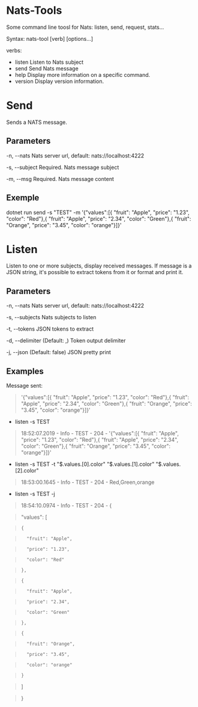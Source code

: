 # Nats-Tools
Some command line toosl for Nats: listen, send, request, stats...

Syntax: nats-tool [verb] [options...]

verbs:
*  listen     Listen to Nats subject
*  send       Send Nats message
*  help       Display more information on a specific command.
*  version    Display version information.



# Send
Sends a NATS message.

## Parameters
  -n, --nats       Nats server url, default: nats://localhost:4222
  
  -s, --subject    Required. Nats message subject
  
  -m, --msg        Required. Nats message content

## Exemple
dotnet run  send -s "TEST" -m '{"values":[{    "fruit": "Apple",    "price": "1.23",    "color": "Red"},{    "fruit": "Apple",    "price": "2.34",    "color": "Green"},{    "fruit": "Orange",    "price": "3.45",    "color": "orange"}]}'


# Listen
Listen to one or more subjects, display received messages. 
If message is a JSON string, it's possible to extract tokens from it or format and print it.

## Parameters
  -n, --nats         Nats server url, default: nats://localhost:4222
  
  -s, --subjects     Nats subjects to listen
  
  -t, --tokens       JSON tokens to extract
  
  -d, --delimiter    (Default: ,) Token output delimiter
  
  -j, --json         (Default: false) JSON pretty print
  

## Examples

Message sent: 

> '{"values":[{    "fruit": "Apple",    "price": "1.23",    "color": "Red"},{    "fruit": "Apple",    "price": "2.34",    "color": "Green"},{    "fruit": "Orange",    "price": "3.45",    "color": "orange"}]}'

* listen -s TEST

> 18:52:07.2019 - Info - TEST - 204 - '{"values":[{    "fruit": "Apple",    "price": "1.23",    "color": "Red"},{    "fruit": "Apple",    "price": "2.34",    "color": "Green"},{    "fruit": "Orange",    "price": "3.45",    "color": "orange"}]}'


* listen -s TEST -t "$.values.[0].color"  "$.values.[1].color" "$.values.[2].color"

> 18:53:00.1645 - Info - TEST - 204 - Red,Green,orange


* listen -s TEST -j

> 18:54:10.0974 - Info - TEST - 204 - {

>   "values": [

>     {

>       "fruit": "Apple",

>       "price": "1.23",

>       "color": "Red"

>     },

>     {

>       "fruit": "Apple",

>       "price": "2.34",

>       "color": "Green"

>     },

>     {

>       "fruit": "Orange",

>       "price": "3.45",

>       "color": "orange"

>     }

>   ]

> }
